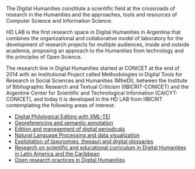 The Digital Humanities constitute a scientific field at the crossroads of research in the Humanities and the approaches, tools and resources of Computer Science and Information Science. 

HD LAB is the first research space in Digital Humanities in Argentina that combines the organizational and collaborative model of laboratory for the development of research projects for multiple audiences, inside and outside academia, proposing an approach to the Humanities from technology and the principles of Open Science.

The research line in Digital Humanities started at CONICET at the end of 2014 with an Institutional Project called Methodologies in Digital Tools for Research in Social Sciences and Humanities (MheDI), between the Institute of Bibliographic Research and Textual Criticism (IIBICRIT-CONICET) and the Argentine Center for Scientific and Technological Information (CAICYT-CONICET), and today it is developed in the HD LAB from IIBICRIT contemplating the following areas of interest:

* [Digital Philological Editing with XML-TEI](https://hdlab.space/biblioteca-digital/)
* [Georeferencing and semantic annotation](https://hdlab.space/argentina-y-conquista-del-rio-de-la-plata)
* [Edition and management of digital periodicals](https://revistas.uned.es/index.php/RHD/about)
* [Natural Language Processing and data visualization](https://hdlab.space/explora/)
* [Exploitation of taxonomies, thesauri and digital glossaries](https://hdlab.space/proyectos/) 
* [Research on scientific and educational curriculum in Digital Humanities in Latin America and the Caribbean](https://www.aacademica.org/gimena.delrio.riande/167.pdf)
* [Open research practices in Digital Humanities](https://revistas.unlp.edu.ar/publicaahd/article/view/14468)